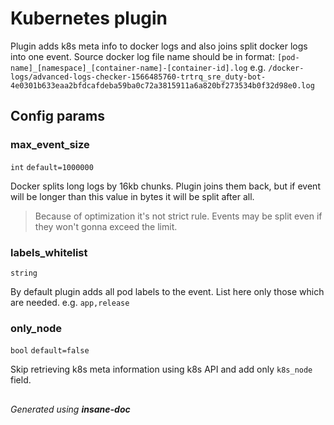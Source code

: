 # Kubernetes plugin
Plugin adds k8s meta info to docker logs and also joins split docker logs into one event.
Source docker log file name should be in format: `[pod-name]_[namespace]_[container-name]-[container-id].log` e.g. `/docker-logs/advanced-logs-checker-1566485760-trtrq_sre_duty-bot-4e0301b633eaa2bfdcafdeba59ba0c72a3815911a6a820bf273534b0f32d98e0.log`

## Config params
### max_event_size

`int` `default=1000000`  

Docker splits long logs by 16kb chunks. Plugin joins them back, but if event will be longer than this value in bytes it will be split after all.
> Because of optimization it's not strict rule. Events may be split even if they won't gonna exceed the limit.

### labels_whitelist

`string`   

By default plugin adds all pod labels to the event. List here only those which are needed.
e.g. `app,release`

### only_node

`bool` `default=false`  

Skip retrieving k8s meta information using k8s API and add only `k8s_node` field.


##
 *Generated using **insane-doc***